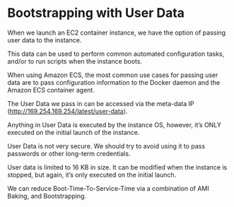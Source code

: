 # Bootstrapping with User Data

When we launch an EC2 container instance, we have the option of passing user data to the instance.

This data can be used to perform common automated configuration tasks, and/or to run scripts when the instance boots.

When using Amazon ECS, the most common use cases for passing user data are to pass configuration information to the Docker daemon and the Amazon ECS container agent.

The User Data we pass in can be accessed via the meta-data IP (http://169.254.169.254/latest/user-data).

Anything in User Data is executed by the instance OS, however, it’s ONLY executed on the initial launch of the instance.

User Data is not very secure. We should try to avoid using it to pass passwords or other long-term credentials.

User data is limited to 16 KB in size. It can be modified when the instance is stopped, but again, it’s only executed on the initial launch.

We can reduce Boot-Time-To-Service-Time via a combination of AMI Baking, and Bootstrapping.
